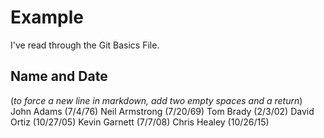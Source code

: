 # Example

I've read through the Git Basics File.

## Name and Date
(_to force a new line in markdown, add two empty spaces and a return_)
John Adams (7/4/76)
Neil Armstrong (7/20/69)
Tom Brady (2/3/02)
David Ortiz (10/27/05)
Kevin Garnett (7/7/08)
Chris Healey (10/26/15)


